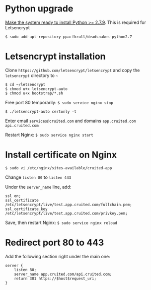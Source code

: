 # Python upgrade

[Make the system ready to install Python >= 2.7.9](https://launchpad.net/~fkrull/+archive/ubuntu/deadsnakes-python2.7). This is required for Letsencrypt

    $ sudo add-apt-repository ppa:fkrull/deadsnakes-python2.7


# Letsencrypt installation

Clone `https://github.com/letsencrypt/letsencrypt` and copy the `letsencrypt` directory to `~`

    $ cd ~/letsencrypt
    $ chmod u+x letsencrypt-auto
    $ chmod u+x bootstrap/*.sh

Free port 80 temporarily: `$ sudo service nginx stop`

    $ ./letsencrypt-auto certonly -t
Enter email `services@cruited.com` and domains `app.cruited.com api.cruited.com`

Restart Nginx: `$ sudo service nginx start`


# Install certificate on Nginx

    $ sudo vi /etc/nginx/sites-available/cruited-app

Change `listen 80` to `listen 443`

Under the `server_name` line, add:

    ssl on;
    ssl_certificate /etc/letsencrypt/live/test.app.cruited.com/fullchain.pem;
    ssl_certificate_key /etc/letsencrypt/live/test.app.cruited.com/privkey.pem;

Save, then restart Nginx: `$ sudo service nginx reload`


# Redirect port 80 to 443

Add the following section right under the main one:

    server {
        listen 80;
        server_name app.cruited.com/api.cruited.com;
        return 301 https://$host$request_uri;
    }
